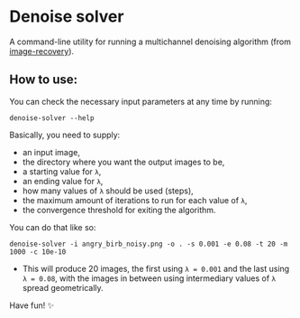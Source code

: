 # Denoise solver

A command-line utility for running a multichannel denoising algorithm (from [image-recovery](https://docs.rs/image/latest/image/)).

## How to use:

You can check the necessary input parameters at any time by running:

`denoise-solver --help`

Basically, you need to supply:
- an input image,
- the directory where you want the output images to be,
- a starting value for `λ`,
- an ending value for `λ`,
- how many values of `λ` should be used (steps),
- the maximum amount of iterations to run for each value of `λ`,
- the convergence threshold for exiting the algorithm.

You can do that like so:

`denoise-solver -i angry_birb_noisy.png -o . -s 0.001 -e 0.08 -t 20 -m 1000 -c 10e-10`

- This will produce 20 images, the first using `λ = 0.001` and the last using `λ = 0.08`, with the images in between using intermediary values of `λ` spread geometrically.

Have fun! :sparkles:
